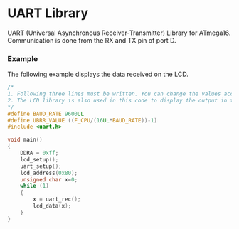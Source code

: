# UART Library
UART (Universal Asynchronous Receiver-Transmitter) Library for ATmega16. Communication is done from the RX and TX pin of port D. 
### Example
The following example displays the data received on the LCD. 
```c
/*
1. Following three lines must be written. You can change the values according to your need.
2. The LCD library is also used in this code to display the output in the LCD.
*/
#define BAUD_RATE 9600UL
#define UBRR_VALUE ((F_CPU/(16UL*BAUD_RATE))-1)
#include <uart.h>

void main()
{
	DDRA = 0xff;
	lcd_setup();
	uart_setup();
	lcd_address(0x80);
	unsigned char x=0;
    while (1) 
    {
		x = uart_rec();
		lcd_data(x);
    }
}
```